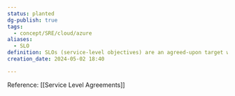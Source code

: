 ```yaml
---
status: planted
dg-publish: true
tags:
  - concept/SRE/cloud/azure
aliases:
  - SLO
definition: SLOs (service-level objectives) are an agreed-upon target within an SLA that must be achieved for each activity, function, and process to provide the best opportunity for customer success.
creation_date: 2024-05-02 18:40

---
```

Reference: [[Service Level Agreements]]
